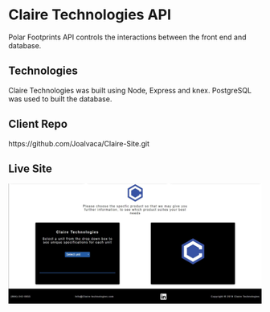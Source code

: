 # Claire Technologies API

Polar Footprints API controls the interactions between the front end and database.

## Technologies

Claire Technologies was built using Node, Express and knex. PostgreSQL was used to built the database.

## Client Repo

<div>https://github.com/Joalvaca/Claire-Site.git</div>

## Live Site

<div><img src="src/images/Claireform.jpg" alt="Homepage"><div>
